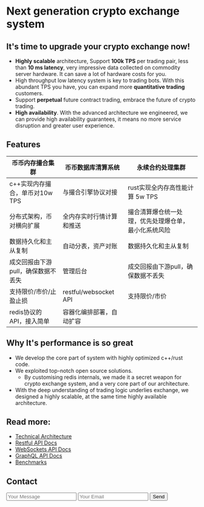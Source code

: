 # Next generation crypto exchange system

## It's time to upgrade your crypto exchange now!

* **Highly scalable** architecture, Support **100k TPS** per trading pair, less than **10 ms latency**, very impressive data collected on commodity server hardware. It can save a lot of hardware costs for you.
* High throughput low latency system is key to trading bots. With this abundant TPS you have, you can expand more **quantitative trading** customers.
* Support **perpetual** future contract trading, embrace the future of crypto trading.
* **High availability**. With the advanced architecture we engineered, we can provide high availability guarantees, it means no more service disruption and greater user experience.

## Features

| 币币内存撮合集群                   | 币币数据库清算系统       | 永续合约处理集群                                     |
| ---------------------------------- | ------------------------ | ---------------------------------------------------- |
| c++实现内存撮合，单币对10w TPS     | 与撮合引擎协议对接       | rust实现全内存高性能计算 5w TPS                      |
| 分布式架构，币对横向扩展           | 全内存实时行情计算和推送 | 撮合清算爆仓统一处理，优先处理爆仓单，最小化系统风险 |
| 数据持久化和主从复制               | 自动分表，资产对账       | 数据持久化和主从复制                                 |
| 成交回报由下游pull，确保数据不丢失 | 管理后台                 | 成交回报由下游pull，确保数据不丢失                   |
| 支持限价/市价/止盈止损             | restful/websocket API    | 支持限价/市价                                        |
| redis协议的API，接入简单           | 容器化编排部署，自动扩容 |                                                      |

## Why It's performance is so great

* We develop the core part of system with highly optimized c++/rust code.
* We exploited top-notch open source solutions.
  * By customising redis internals, we made it a secret weapon for crypto exchange system, and a very core part of our architecture.
* With the deep understanding of trading logic underlies exchange, we designed a highly scalable, at the same time highly available architecture.

## Read more:

* [Technical Architecture](architecture.md)
* [Restful API Docs](rest-api.html)
* [WebSockets API Docs](ws.md)
* [GraphQL API Docs](graphql.md)
* [Benchmarks](benchmarks.md)

## Contact

<form action="https://formspree.io/yi.codeplayer@gmail.com" method="POST">
    <input type="text" name="name" placeholder="Your Message">
    <input type="email" name="_replyto" placeholder="Your Email">
    <input type="submit" value="Send">
</form>

